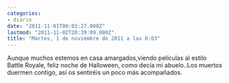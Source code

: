 ```yaml
---
categories:
- diario
date: "2011-11-01T00:03:27.000Z"
lastmod: "2011-11-02T20:39:09.000Z"
title: "Martes, 1 de noviembre de 2011 a las 0:03"
---
```


Aunque muchos estemos en casa amargados,viendo pelí­culas al estilo Battle Royale, feliz noche de Halloween, como decí­a mi abuelo..Los muertos duermen contigo, así­ os sentiréis un poco más acompañados.